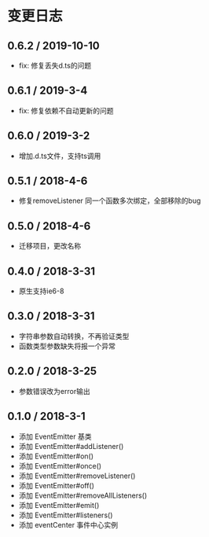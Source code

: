 # 变更日志

## 0.6.2 / 2019-10-10

- fix: 修复丢失d.ts的问题

## 0.6.1 / 2019-3-4

- fix: 修复依赖不自动更新的问题

## 0.6.0 / 2019-3-2

- 增加.d.ts文件，支持ts调用

## 0.5.1 / 2018-4-6

- 修复removeListener 同一个函数多次绑定，全部移除的bug

## 0.5.0 / 2018-4-6

- 迁移项目，更改名称 

## 0.4.0 / 2018-3-31

- 原生支持ie6-8 

## 0.3.0 / 2018-3-31

- 字符串参数自动转换，不再验证类型
- 函数类型参数缺失将报一个异常

## 0.2.0 / 2018-3-25

- 参数错误改为error输出

## 0.1.0 / 2018-3-1

- 添加 EventEmitter 基类
- 添加 EventEmitter#addListener()
- 添加 EventEmitter#on()
- 添加 EventEmitter#once()
- 添加 EventEmitter#removeListener()
- 添加 EventEmitter#off()
- 添加 EventEmitter#removeAllListeners()
- 添加 EventEmitter#emit()
- 添加 EventEmitter#listeners()
- 添加 eventCenter 事件中心实例
